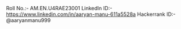 Roll No.:- AM.EN.U4RAE23001
LinkedIn ID:- https://www.linkedin.com/in/aaryan-manu-611a5528a
Hackerrank ID:- @aaryanmanu999
